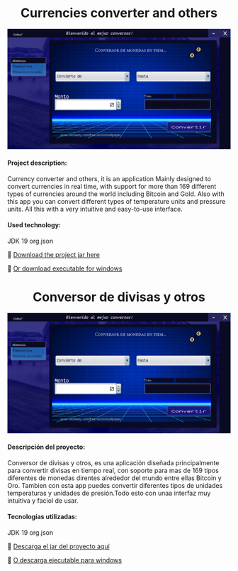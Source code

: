 <h1 align="center"> Currencies converter and others </h1>

<p align="center" >
     <img width="600" heigth="300" src="src/images/Converter.PNG">
</p>

#### Project description:

Currency converter and others, it is an application
Mainly designed to convert currencies in real time, with support for more than 169 different types of currencies around the world including Bitcoin and Gold.
Also with this app you can convert different types of temperature units and pressure units. All this with a very intuitive and easy-to-use interface.

#### Used technology:

JDK 19
org.json


🔹 [Download the project jar here](https://terabox.com/s/1lcYBiwFXd1pnuW_JkMuGlQ)

🔹 [Or download executable for windows](https://terabox.com/s/18mau99Ih1xUtFUVQo9dO9g)


<h1 align="center"> Conversor de divisas y otros </h1>

<p align="center" >
     <img width="600" heigth="300" src="src/images/Converter.PNG">
</p>

#### Descripción del proyecto:

Conversor de divisas y otros, es una aplicación 
diseñada principalmente para convertir divisas en tiempo real, con soporte para mas de 169 tipos diferentes de monedas direntes alrededor del mundo entre ellas Bitcoin y Oro.
Tambien con esta app puedes convertir diferentes tipos de  unidades temperaturas y unidades de presión.Todo esto con unaa interfaz muy intuitiva y faciol de usar.

 #### Tecnologías utilizadas:

JDK 19
org.json

🔹 [Descarga el jar del proyecto aquí](https://terabox.com/s/1lcYBiwFXd1pnuW_JkMuGlQ)

🔹 [O descarga ejecutable para windows](https://terabox.com/s/18mau99Ih1xUtFUVQo9dO9g)